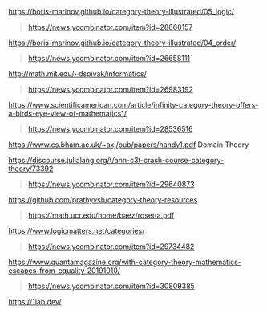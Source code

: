 https://boris-marinov.github.io/category-theory-illustrated/05_logic/
> https://news.ycombinator.com/item?id=28660157

https://boris-marinov.github.io/category-theory-illustrated/04_order/
> https://news.ycombinator.com/item?id=26658111

http://math.mit.edu/~dspivak/informatics/
> https://news.ycombinator.com/item?id=26983192

https://www.scientificamerican.com/article/infinity-category-theory-offers-a-birds-eye-view-of-mathematics1/
> https://news.ycombinator.com/item?id=28536516

https://www.cs.bham.ac.uk/~axj/pub/papers/handy1.pdf Domain Theory

https://discourse.julialang.org/t/ann-c3t-crash-course-category-theory/73392
> https://news.ycombinator.com/item?id=29640873

https://github.com/prathyvsh/category-theory-resources
> https://math.ucr.edu/home/baez/rosetta.pdf

https://www.logicmatters.net/categories/
> https://news.ycombinator.com/item?id=29734482

https://www.quantamagazine.org/with-category-theory-mathematics-escapes-from-equality-20191010/
> https://news.ycombinator.com/item?id=30809385

https://1lab.dev/